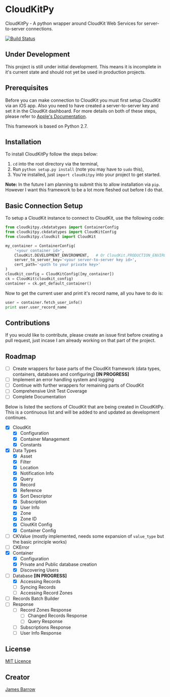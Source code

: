 # CloudKitPy
CloudKitPy - A python wrapper around CloudKit Web Services for server-to-server connections.

[![Build Status](https://travis-ci.org/Baza207/CloudKitPy.svg?branch=master)](https://travis-ci.org/Baza207/CloudKitPy)

## Under Development

This project is still under initial development. This means it is incomplete in it's current state and should not yet be used in production projects.

## Prerequisites
Before you can make connection to CloudKit you must  first setup CloudKit via an iOS app. Also you need to have created a server-to-server key and set it in the CloudKit dashboard. For more details on both of these steps, please refer to [Apple's Documentation](https://developer.apple.com/library/ios/documentation/DataManagement/Conceptual/CloutKitWebServicesReference/SettingUpWebServices/SettingUpWebServices.html#//apple_ref/doc/uid/TP40015240-CH24-SW6).

This framework is based on Python 2.7.

## Installation
To install CloudKitPy follow the steps below:

1. `cd` into the root directory via the terminal,
2. Run `python setup.py install` (note you may have to `sudo` this),
3. You're installed, just `import cloudkitpy` into your project to get started.

**Note:** In the future I am planning to submit this to allow installation via `pip`. However I want this framework to be a lot more fleshed out before I do that.

## Basic Connection Setup
To setup a CloudKit instance to connect to CloudKit, use the following code:

```python
from cloudkitpy.ckdatatypes import ContainerConfig
from cloudkitpy.ckdatatypes import CloudKitConfig
from cloudkitpy.cloudkit import CloudKit

my_container = ContainerConfig(
    '<your container id>',
    CloudKit.DEVELOPMENT_ENVIRONMENT,   # Or CloudKit.PRODUCTION_ENVIRONMENT for production
    server_to_server_key='<your server-to-server key id>',
    cert_path='<path to your private key>'
)
cloudkit_config = CloudKitConfig([my_container])
ck = CloudKit(cloudkit_config)
container = ck.get_default_container()
```

Now to get the current user and print it's record name, all you have to do is:

```python
user = container.fetch_user_info()
print user.user_record_name
```

## Contributions

If you would like to contribute, please create an issue first before creating a pull request, just incase I am already working on that part of the project.

## Roadmap
- [ ] Create wrappers for base parts of the CloudKit framework (data types, containers, databases and configuring) **[IN PROGRESS]**
- [ ] Implement an error handling system and logging
- [ ] Continue with further wrappers for remaining parts of CloudKit
- [ ] Comprehensive Unit Test Coverage
- [ ] Complete Documentation

Below is listed the sections of CloudKit that are being created in CloudKitPy. This is a continuous list and will be added to and updated as development continues.

- [x] CloudKit
    - [x] Configuration
    - [x] Container Management
    - [x] Constants
- [x] Data Types
    - [x] Asset
    - [x] Filter
    - [x] Location
    - [x] Notification Info
    - [x] Query
    - [x] Record
    - [x] Reference
    - [x] Sort Descriptor
    - [x] Subscription
    - [x] User Info
    - [x] Zone
    - [x] Zone ID
    - [x] CloutKit Config
    - [x] Container Config
- [ ] CKValue (mostly implemented, needs some expansion of `value_type` but the basic principle works)
- [ ] CKError
- [x] Container
    - [x] Configuration
    - [x] Private and Public database creation
    - [x] Discovering Users
- [ ] Database **[IN PROGRESS]**
    - [x] Accessing Records
    - [ ] Syncing Records
    - [ ] Accessing Record Zones
- [ ] Records Batch Builder
- [ ] Response
    - [ ] Record Zones Response
        - [ ] Changed Records Response
        - [ ] Query Response
    - [ ] Subscriptions Response
    - [ ] User Info Response

## License

[MIT Licence](LICENSE)

## Creator

[James Barrow](james@pigonahill.com)

